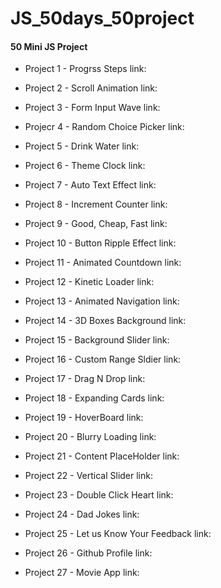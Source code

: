 # JS_50days_50project

#### 50 Mini JS Project

-   Project 1 -  Progrss  Steps
		link:

-	Project 2 - Scroll Animation
		 link:

- 	Project 3 - Form Input Wave
		  link:

-	Projecr 4 - Random Choice Picker
		 link:

- 	Project 5 - Drink Water
          link:

-  	Project 6 - Theme Clock
  		 link:

-	Project 7 - Auto Text Effect
		 link:

- 	Project 8 - Increment Counter
	      link:

- 	Project 9 - Good, Cheap, Fast
   	   link:

- 	Project 10 - Button Ripple Effect
   	   link:

-	Project 11 -  Animated Countdown
		 link:

-	Project 12 -  Kinetic Loader
		 link:

-	Project 13 -  Animated Navigation
	     link:

-	Project 14 - 3D Boxes Background
		 link:

-	Project 15 - Background Slider
		  link:

-	Project 16 - Custom Range Sldier
		 link:

- 	Project 17 - Drag N Drop
		  link:

-	Project 18 - Expanding Cards
		 link:

-   Project 19 - HoverBoard
	    link:

-	Project 20 - Blurry Loading
		 link:

-	Project 21 - Content PlaceHolder
	     link:

-	Project 22 - Vertical Slider
    	  link:

-	Project 23 - Double Click Heart
    	  link:

-	Project 24 - Dad Jokes
    	  link:

-	Project 25 - Let us Know Your Feedback
    	  link:

-	Project 26 - Github Profile
    	  link:

-	Project 27 - Movie App
    	  link:

